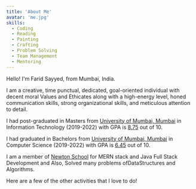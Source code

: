```yaml
---
title: 'About Me'
avatar: 'me.jpg'
skills:
  - Coding
  - Reading
  - Painting
  - Crafting
  - Problem Solving
  - Team Management
  - Mentoring
---
```


Hello! I'm Farid Sayyed, from Mumbai, India.

I am a creative, time punctual, dedicated, goal-oriented individual with decent moral Values and Ethicates along with a high-energy level, honed communication skills, strong organizational skills, and meticulous attention to detail.

I had post-graduated in Masters from [University of Mumbai, Mumbai](https://mu.ac.in/) in Information Technology (2019-2022) with GPA is [8.75]() out of 10.

I had graduated in Bachelors from [University of Mumbai, Mumbai](https://mu.ac.in/) in Computer Science (2019-2022) with GPA is [6.45]() out of 10.

I am a member of [Newton School](https://my.newtonschool.co/apply_form/sta7czel3fkv) for MERN stack and Java Full Stack Development and Also, Solved many problems ofDataStructures and Algorithms.

Here are a few of the other activities that I love to do!
